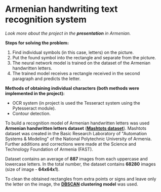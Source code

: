 # Armenian handwriting text recognition system
<i>Look more about the project in the <b>presentation</b> in Armenian.</i>

<b>Steps for solving the problem։</b>
1. Find individual symbols (in this case, letters) on the picture.
2. Put the found symbol into the rectangle and separate from the picture.
3. The neural network model is trained on the dataset of the Armenian handwritten letters.
4. The trained model receives a rectangle received in the second paragraph and predicts the letter.

<b>Methods of obtaining individual characters (both methods were implemented in the project):</b>
- OCR system (in project is used the Tesseract system using the Pytesseract module).
- Contour detection.

To build a recognition model of Armenian handwritten letters was used <b>Armenian handwritten letters dataset</b> (<u><b>Mashtots dataset</b></u>).
Mashtots dataset was created in the Basic Research Laboratory of "Automation Systems & Modeling" of the National Polytechnic University of Armenia. 
Further additions and corrections were made at the Science and Technology Foundation of Armenia (FAST).

Dataset contains an average of **887** images from each uppercase and lowercase letters.
In the total number, the dataset contains **68280** images (size of image - **64x64x1**).

To clean the obtained rectangles from extra points or signs and leave only the letter on the image, the <b><u>DBSCAN</u> clustering model</b> was used.
